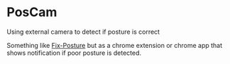 # PosCam
Using external camera to detect if posture is correct

Something like [Fix-Posture](https://fix-posture.glitch.me/) but as a chrome extension or chrome app that shows notification if poor posture is detected.
